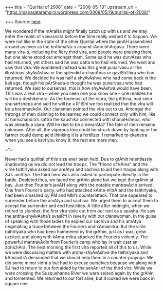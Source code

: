 +++
title = "Quriltai of 2008"
date = "2008-05-19"
upstream_url = "https://manasataramgini.wordpress.com/2008/05/19/quriltai-of-2008/"

+++
Source: [here](https://manasataramgini.wordpress.com/2008/05/19/quriltai-of-2008/).

We wondered if the mAraNa might finally catch up with us and we may enter the realm of vaivasvata before the time really wished it to happen. We were not like in the state of the other Quriltai where the janAH assembled around us even as the brAhmaNa-s around rAmo bhArgava. There were many vIra-s, including the fiery third vIra, and people were praising them, but one alone stood out amongst them. Some said he was durvAsas who had returned, yet others said he was datta who had returned. We went and saw that vIra. We wondered instead was this great punarvasu or the illustrious shyAvAshva or the splendid archanAnas or gaviShThira who had returned. We decided he was half a shyAvAshva who had come back in the kali age, though his pArShada-s thought he was punarvasu who had returned. We said to ourselves, this is how shyAvAshva would have been. This was a real vIra – when you seen one you know one – one realizes he will be a deshikendra. As the foremost of the vipra, the gAthina, had seen shunaHshepa and said he will be a R^iShi we too realized that the vIra will be a brahmavAdin. Our clansman pointed the vIra out to us. Amongst the throngs of men claiming to be learned we could connect only with him, like at harischandra’s sattra the kaushika connected with shunaHshepa, who was already a vipra. Will he rise to be a devarAta? The fate of men remains unknown. After all, the vigorous tree could be struck down by lighting or the farmer could dump acid thinking it is a fertilizer. I remarked to ekanetra when you see a kavi you know it, the rest are mere men.

\~\*\~

Never had a quriltai of this size ever been held. Due to grAhin relentlessly shadowing us we did not lead the troops. The “friend of kAma” and the virile taittirIyaka asked our amAtya and sachiva to aid their troops along with SJ’s amAtya. The third hero was also asked to participate directly in the battle. Depleted thus, we faced the grAhin alone but we kept the grAhin at bay. Just then Fourier’s janAH along with the notable mantravAdin arrived. One from Fourier’s party, who had attacked kAma-mitrA and the taittirIyaka, had been smashed by PM and MM’s counterattack. That one appeared to surrender before the amAtya and sachiva. We urged them to accept them to accept the surrender and end hostilities. A little after midnight, when we retired to slumber, the first vIra stole out from our tent as a spasha. He saw the ardha-shyAvAsha’s svasR^I in revelry with our clanswoman. In the guise of speaking with those ladies he espied our sachiva and his amAtya negotiating a truce between the Fouriers and kAmamitra. But the virile taittirIyaka who had been hammered by the grAhin, just as I was, grew excited, and along with kAma-mitra attacked the Fouriers violently. The powerful mantravAdin from Fourier’s camp who lay in wait cast an abhichAra. The next morning the first vIra reported all of this to us. While we were discussing matters with ardha-shyAvAshva the taittirIyaka and kAmamitrA demanded that we should help them in a counter-prayoga. We did some minor vidhi-s but had to excuse ourselves because we along with SJ had to return to our fort aided by the senAnI of the third vIra. While we were crossing the Susquehanna River we were seized again by the grAhin and tormented. We returned to our fort alive, but it looked we were back in square one.

